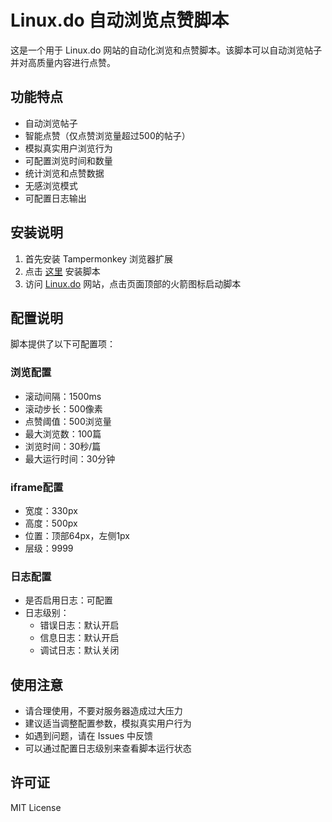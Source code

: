 # Linux.do 自动浏览点赞脚本

这是一个用于 Linux.do 网站的自动化浏览和点赞脚本。该脚本可以自动浏览帖子并对高质量内容进行点赞。

## 功能特点

- 自动浏览帖子
- 智能点赞（仅点赞浏览量超过500的帖子）
- 模拟真实用户浏览行为
- 可配置浏览时间和数量
- 统计浏览和点赞数据
- 无感浏览模式
- 可配置日志输出

## 安装说明

1. 首先安装 Tampermonkey 浏览器扩展
2. 点击 [这里](https://greasyfork.org/zh-CN/scripts/524017-linuxdo%E4%BF%9D%E6%B4%BB) 安装脚本
3. 访问 [Linux.do](https://linux.do) 网站，点击页面顶部的火箭图标启动脚本

## 配置说明

脚本提供了以下可配置项：

### 浏览配置
- 滚动间隔：1500ms
- 滚动步长：500像素
- 点赞阈值：500浏览量
- 最大浏览数：100篇
- 浏览时间：30秒/篇
- 最大运行时间：30分钟

### iframe配置
- 宽度：330px
- 高度：500px
- 位置：顶部64px，左侧1px
- 层级：9999

### 日志配置
- 是否启用日志：可配置
- 日志级别：
  - 错误日志：默认开启
  - 信息日志：默认开启
  - 调试日志：默认关闭

## 使用注意

- 请合理使用，不要对服务器造成过大压力
- 建议适当调整配置参数，模拟真实用户行为
- 如遇到问题，请在 Issues 中反馈
- 可以通过配置日志级别来查看脚本运行状态

## 许可证

MIT License 
